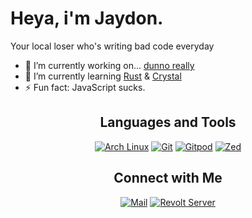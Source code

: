 # Heya, i'm Jaydon.

Your local loser who's writing bad code everyday

- 🔭 I’m currently working on... [dunno really](https://files.catbox.moe/scf8nb.gif)
- 🌱 I’m currently learning [Rust](https://www.rust-lang.org/) & [Crystal](https://crystal-lang.org/)
- ⚡ Fun fact: JavaScript sucks.
<div align="center">

## Languages and Tools

[![Arch Linux](https://img.shields.io/badge/arch%20linux-1793D1?style=for-the-badge&logo=archlinux&logoColor=white)](https://archlinux.org)
[![Git](https://img.shields.io/badge/git-F05032?style=for-the-badge&logo=git&logoColor=white)](https://git-scm.com)
[![Gitpod](https://img.shields.io/badge/gitpod-FFAE33?style=for-the-badge&logo=gitpod&logoColor=white)](https://gitpod.io)
[![Zed](https://img.shields.io/badge/zed-084CCF?style=for-the-badge&logo=zedindustries&logoColor=white)](https://zed.dev)

## Connect with Me

[![Mail](https://img.shields.io/badge/duck_duck_go-DE5833?style=for-the-badge&logo=duckduckgo&logoColor=white)](mailto:xxdr@duck.com)
[![Revolt Server](https://img.shields.io/badge/Revolt_Server-FF4655?style=for-the-badge&logo=revolt.chat&logoColor=white)](https://rvlt.gg/22zGfce3)
